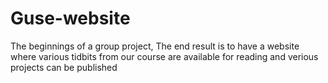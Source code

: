 # Guse-website
The beginnings of a group project, The end result is to have a website where various tidbits from our course are available for reading and verious projects can be published
